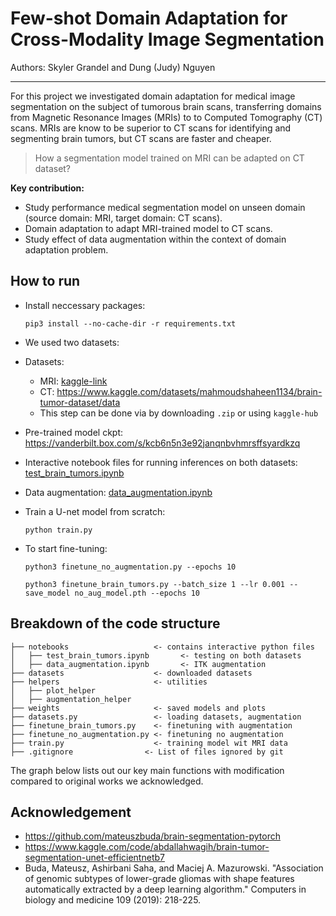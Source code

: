 # Few-shot Domain Adaptation for Cross-Modality Image Segmentation

Authors: Skyler Grandel and Dung (Judy) Nguyen

-----
For this project we investigated domain adaptation for medical image segmentation on the subject of tumorous brain scans, transferring domains from Magnetic Resonance Images (MRIs) to to Computed Tomography (CT) scans. MRIs are know to be superior to CT scans for identifying and segmenting brain
tumors, but CT scans are faster and cheaper.
> How a segmentation model trained on MRI can be adapted on CT dataset?

**Key contribution:**
- Study performance medical segmentation model on unseen domain (source domain: MRI, target domain: CT scans).
- Domain adaptation to adapt MRI-trained model to CT scans.
- Study effect of data augmentation within the context of domain adaptation problem.

## How to run
- Install neccessary packages:
  ```
  pip3 install --no-cache-dir -r requirements.txt
  ```
- We used two datasets:
- Datasets: 
  - MRI: [kaggle-link](https://www.kaggle.com/datasets/mateuszbuda/lgg-mri-segmentation)
  - CT: https://www.kaggle.com/datasets/mahmoudshaheen1134/brain-tumor-dataset/data
  - This step can be done via by downloading `.zip` or using `kaggle-hub`
- Pre-trained model ckpt: https://vanderbilt.box.com/s/kcb6n5n3e92janqnbvhmrsffsyardkzq

- Interactive notebook files for running inferences on both datasets: [test_brain_tumors.ipynb](notebooks/test_brain_tumors.ipynb)

- Data augmentation: [data_augmentation.ipynb](notebooks/data_augmentation.ipynb)

- Train a U-net model from scratch: 
  ```
  python train.py
  ```

- To start fine-tuning:
  ```
  python3 finetune_no_augmentation.py --epochs 10
  ```

  ```
  python3 finetune_brain_tumors.py --batch_size 1 --lr 0.001 --save_model no_aug_model.pth --epochs 10
  ```

## Breakdown of the code structure

```
├── notebooks                   <- contains interactive python files
│   ├── test_brain_tumors.ipynb       <- testing on both datasets
│   ├── data_augmentation.ipynb       <- ITK augmentation
├── datasets                    <- downloaded datasets
├── helpers                     <- utilities
│   ├── plot_helper             
│   ├── augmentation_helper     
├── weights                     <- saved models and plots
├── datasets.py                 <- loading datasets, augmentation
├── finetune_brain_tumors.py    <- finetuning with augmentation
├── finetune_no_augmentation.py <- finetuning no augmentation
├── train.py                    <- training model wit MRI data
├── .gitignore                <- List of files ignored by git
```

The graph below lists out our key main functions with modification compared to original works we acknowledged.

## Acknowledgement
- https://github.com/mateuszbuda/brain-segmentation-pytorch
- https://www.kaggle.com/code/abdallahwagih/brain-tumor-segmentation-unet-efficientnetb7
- Buda, Mateusz, Ashirbani Saha, and Maciej A. Mazurowski. "Association of genomic subtypes of lower-grade gliomas with shape features automatically extracted by a deep learning algorithm." Computers in biology and medicine 109 (2019): 218-225.